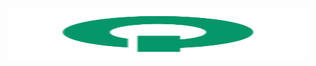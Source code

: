 <p align="center">
  <picture>
    <source media="(prefers-color-scheme: dark)" srcset="./assets/q.svg?raw=true">
    <img src="./assets/q.svg?raw=true" width="480" height="80" alt="Logo for Queuebase">
  </picture>
</p>
